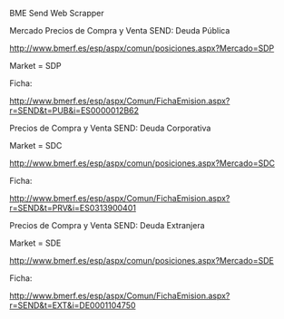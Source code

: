 BME Send Web Scrapper


Mercado Precios de Compra y Venta SEND: Deuda Pública

http://www.bmerf.es/esp/aspx/comun/posiciones.aspx?Mercado=SDP

Market = SDP

Ficha:

http://www.bmerf.es/esp/aspx/Comun/FichaEmision.aspx?r=SEND&t=PUB&i=ES0000012B62

Precios de Compra y Venta SEND: Deuda Corporativa

Market = SDC

http://www.bmerf.es/esp/aspx/comun/posiciones.aspx?Mercado=SDC

Ficha: 

http://www.bmerf.es/esp/aspx/Comun/FichaEmision.aspx?r=SEND&t=PRV&i=ES0313900401

Precios de Compra y Venta SEND: Deuda Extranjera

Market = SDE

http://www.bmerf.es/esp/aspx/comun/posiciones.aspx?Mercado=SDE

Ficha: 

http://www.bmerf.es/esp/aspx/Comun/FichaEmision.aspx?r=SEND&t=EXT&i=DE0001104750

